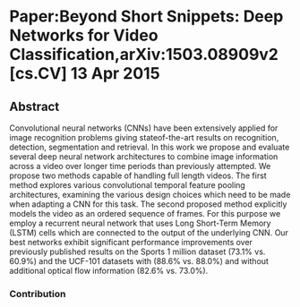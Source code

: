 # Paper:Beyond Short Snippets: Deep Networks for Video Classification,arXiv:1503.08909v2 [cs.CV] 13 Apr 2015

## Abstract

Convolutional neural networks (CNNs) have been extensively applied for image recognition problems giving stateof-the-art results on recognition, detection, segmentation
and retrieval. In this work we propose and evaluate several
deep neural network architectures to combine image information across a video over longer time periods than previously attempted. We propose two methods capable of handling full length videos. The first method explores various
convolutional temporal feature pooling architectures, examining the various design choices which need to be made
when adapting a CNN for this task. The second proposed
method explicitly models the video as an ordered sequence
of frames. For this purpose we employ a recurrent neural
network that uses Long Short-Term Memory (LSTM) cells
which are connected to the output of the underlying CNN.
Our best networks exhibit significant performance improvements over previously published results on the Sports 1 million dataset (73.1% vs. 60.9%) and the UCF-101 datasets
with (88.6% vs. 88.0%) and without additional optical flow
information (82.6% vs. 73.0%).

### Contribution


